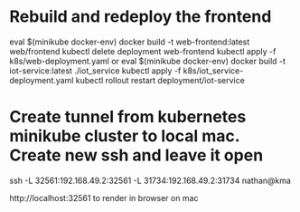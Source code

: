 
# Rebuild and redeploy the frontend
eval $(minikube docker-env)
docker build -t web-frontend:latest web/frontend
kubectl delete deployment web-frontend
kubectl apply -f k8s/web-deployment.yaml
or
eval $(minikube docker-env)
docker build -t iot-service:latest ./iot_service
kubectl apply -f k8s/iot_service-deployment.yaml
kubectl rollout restart deployment/iot-service


# Create tunnel from kubernetes minikube cluster to local mac.  Create new ssh and leave it open
ssh -L 32561:192.168.49.2:32561 -L 31734:192.168.49.2:31734 nathan@kma

http://localhost:32561 to render in browser on mac
